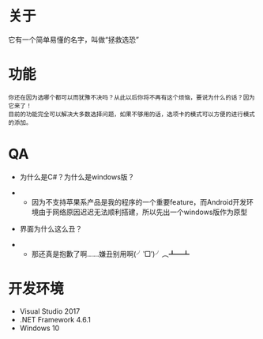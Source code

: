 # 关于
它有一个简单易懂的名字，叫做“拯救选恐”
# 功能
    你还在因为选哪个都可以而犹豫不决吗？从此以后你将不再有这个烦恼，要说为什么的话？因为它来了！  
    目前的功能完全可以解决大多数选择问题，如果不够用的话，选项卡的模式可以方便的进行模式的添加。
# QA
- 为什么是C#？为什么是windows版？
- - 因为不支持苹果系产品是我的程序的一个重要feature，而Android开发环境由于网络原因迟迟无法顺利搭建，所以先出一个windows版作为原型

- 界面为什么这么丑？
- - 那还真是抱歉了啊……嫌丑别用啊(╯‵□′)╯︵┻━┻

# 开发环境
- Visual Studio 2017 
- .NET Framework 4.6.1
- Windows 10